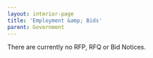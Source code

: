 ```yaml
---
layout: interior-page
title: 'Employment &amp; Bids'
parent: Government
---
```


There are currently no RFP, RFQ or Bid Notices.
